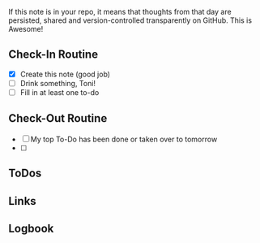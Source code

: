 If this note is in your repo, it means that thoughts from that day are persisted, shared and version-controlled transparently on GitHub. This is Awesome!

## Check-In Routine
- [x] Create this note (good job)
- [ ] Drink something, Toni! 
- [ ] Fill in at least one to-do 

## Check-Out Routine
- [ ] My top To-Do has been done or taken over to tomorrow
- [ ] 

## ToDos


## Links


## Logbook

